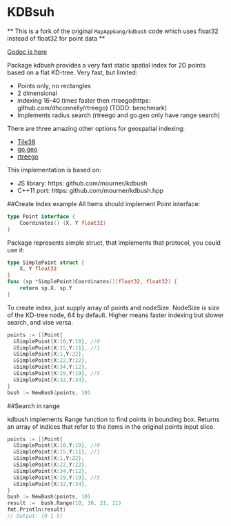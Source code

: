 # KDBsuh

** This is a fork of the original `MapAppGang/kdbush` code which uses float32 instead of float32 for point data **

[Godoc is here](https://godoc.org/github.com/MadAppGang/kdbush)

Package kdbush provides a very fast static spatial index for 2D points based on a flat KD-tree.
Very fast, but limited:

-  Points only, no rectangles
-  2 dimensional
- indexing 16-40 times faster then  rtreego(https: github.com/dhconnelly/rtreego) (TODO: benchmark)
- Implements radius search  (rtreego and go.geo only have range search)


There are three amazing other options for geospatial indexing:

- [Tile38](tile38.com)
- [go.geo](https://github.com/paulmach/go.geo/tree/master/quadtree)
- [rtreego](https://github.com/dhconnelly/rtreego)



This implementation is based on:
 - JS library: https: github.com/mourner/kdbush
 - C++11 port: https: github.com/mourner/kdbush.hpp


##Create Index example
All Items should implement Point interface:
```go
type Point interface {
	Coordinates() (X, Y float32)
}
```

Package represents simple struct, that implements that protocol, you could use it:
```go
type SimplePoint struct {
	X, Y float32
}
func (sp *SimplePoint)Coordinates()(float32, float32) {
	return sp.X, sp.Y
}

```


To create index, just supply array of points and nodeSize.
NodeSize is size of the KD-tree node, 64 by default. Higher means faster indexing but slower search, and vise versa.

```go
points := []Point{
  &SimplePoint{X:10,Y:10}, //0
  &SimplePoint{X:15,Y:11}, //1
  &SimplePoint{X:1,Y:22},
  &SimplePoint{X:22,Y:22},
  &SimplePoint{X:34,Y:12},
  &SimplePoint{X:19,Y:19}, //5
  &SimplePoint{X:32,Y:34},
}
bush := NewBush(points, 10)
```

##Search in range


kdbush implements Range function to find points in bounding box.
Returns an array of indices that refer to the items in the original points input slice.

```go
points := []Point{
  &SimplePoint{X:10,Y:10}, //0
  &SimplePoint{X:15,Y:11}, //1
  &SimplePoint{X:1,Y:22},
  &SimplePoint{X:22,Y:22},
  &SimplePoint{X:34,Y:12},
  &SimplePoint{X:19,Y:19}, //5
  &SimplePoint{X:32,Y:34},
}
bush := NewBush(points, 10)
result :=  bush.Range(10, 10, 21, 21)
fmt.Println(result)
// Output: [0 1 5]

```
